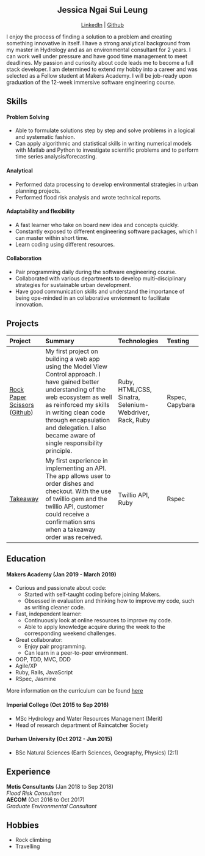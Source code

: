 <h2 align="center">Jessica Ngai Sui Leung</h2>
<p align="center">
  <a href="www.linkedin.com/in/jessica-ngai-sui-leung">LinkedIn</a>  |  
  <a href="https://github.com/jesslns">Github</a>
</p>

I enjoy the process of finding a solution to a problem and creating something innovative in itself. I have a strong analytical background from my master in Hydrology and as an environmental consultant for 2 years. I can work well under pressure and have good time management to meet deadlines. My passion and curiosity about code leads me to become a full stack developer. I am determined to extend my hobby into a career and was selected as a Fellow student at Makers Academy. I will be job-ready upon graduation of the 12-week immersive software engineering course.

## Skills

####  Problem Solving
- Able to formulate solutions step by step and solve problems in a logical and systematic fashion. 
- Can apply algorithmic and statistical skills in writing numerical models with Matlab and Python to investigate scientific problems and to perform time series analysis/forecasting.

#### Analytical
- Performed data processing to develop environmental strategies in urban planning projects.
- Performed flood risk analysis and wrote technical reports.

#### Adaptability and flexibility
- A fast learner who take on board new idea and concepts quickly.
- Constantly exposed to different engineering software packages, which I can master within short time. 
- Learn coding using different resources.

#### Collaboration
- Pair programming daily during the software engineering course. 
- Collaborated with various departments to develop multi-disciplinary strategies for sustainable urban development. 
- Have good communication skills and understand the importance of being ope-minded in an collaborative envionment to facilitate innovation.

## Projects
|Project|Summary|Technologies|Testing|
| :---- | :---- | :---- | :---- |
|[Rock Paper Scissors](https://rpsbyjess.herokuapp.com/)<br>([Github](https://github.com/jesslns/rps-challenge))| My first project on building a web app using the Model View Control approach. I have gained better understanding of the web ecosystem as well as reinforced my skills in writing clean code through encapsulation and delegation. I also became aware of single responsibility principle. |Ruby, HTML/CSS, <br> Sinatra, Selenium-Webdriver, Rack, Ruby | Rspec, Capybara|
|[Takeaway](https://github.com/jesslns/takeaway-challenge)|My first experience in implementing an API. The app allows user to order dishes and checkout. With the use of twillio gem and the twillio API, customer could receive a confirmation sms when a takeaway order was received. |Twillio API, Ruby|Rspec|

## Education

#### Makers Academy (Jan 2019 - March 2019)
- Curious and passionate about code: 
  - Started with self-taught coding before joining Makers. 
  - Obsessed in evaluation and thinking how to improve my code, such as writing cleaner code.
- Fast, independent learner: 
  - Continuously look at online resources to improve my code.
  - Able to apply knowledge acquire during the week to the corresponding weekend challenges.
- Great collaborator:
  - Enjoy pair programming.
  - Can learn in a peer-to-peer environment.
- OOP, TDD, MVC, DDD
- Agile/XP
- Ruby, Rails, JavaScript
- RSpec, Jasmine

More information on the curriculum can be found [here](https://faq.makers.tech/knowledge/how-can-i-learn-more-about-your-curriculum)

#### Imperial College (Oct 2015 to Sep 2016)
- MSc Hydrology and Water Resources Management (Merit)
- Head of research department of Raincatcher Society

#### Durham University (Oct 2012 - Jun 2015)
- BSc Natural Sciences (Earth Sciences, Geography, Physics) (2:1)

## Experience

**Metis Consultants** (Jan 2018 to Sep 2018)    
*Flood Risk Consultant*  
**AECOM** (Oct 2016 to Oct 2017)   
*Graduate Environmental Consultant*  

## Hobbies

- Rock climbing
- Travelling
